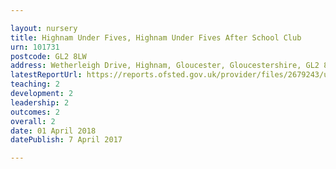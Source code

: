 ```yaml
---

layout: nursery
title: Highnam Under Fives, Highnam Under Fives After School Club
urn: 101731
postcode: GL2 8LW
address: Wetherleigh Drive, Highnam, Gloucester, Gloucestershire, GL2 8LW
latestReportUrl: https://reports.ofsted.gov.uk/provider/files/2679243/urn/101731.pdf
teaching: 2
development: 2
leadership: 2
outcomes: 2
overall: 2
date: 01 April 2018 
datePublish: 7 April 2017

---
```

